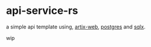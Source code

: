 # api-service-rs

a simple api template using, [artix-web](https://actix.rs/), [postgres](https://www.postgresql.org/) and [sqlx](https://github.com/launchbadge/sqlx). <br>

wip
